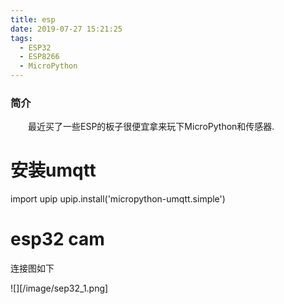 ```yaml
---
title: esp
date: 2019-07-27 15:21:25
tags:
  - ESP32
  - ESP8266
  - MicroPython
---
```


### 简介
&emsp;&emsp;最近买了一些ESP的板子很便宜拿来玩下MicroPython和传感器.

<!-- more -->

# 安装umqtt

import upip
upip.install('micropython-umqtt.simple')

# esp32 cam
连接图如下

![][/image/sep32_1.png]
